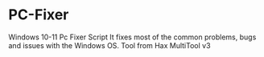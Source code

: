 # PC-Fixer
Windows 10-11 Pc Fixer Script
It fixes most of the common problems, bugs and issues with the Windows OS.
Tool from Hax MultiTool v3
